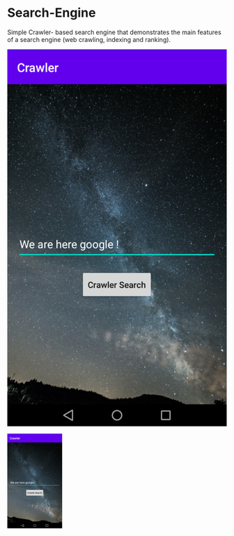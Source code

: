 # Search-Engine
Simple Crawler- based search engine that demonstrates the main features of a search engine (web crawling, indexing and ranking).

![Crawler](crawler.png)

<img src="crawler.png" height="25%" width="25%">
